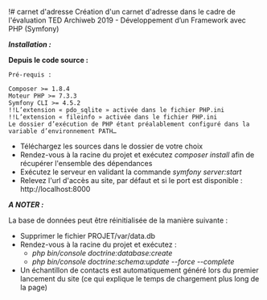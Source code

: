!# carnet d'adresse
Création d'un carnet d'adresse dans le cadre de l'évaluation TED Archiweb 2019 - Développement d’un Framework avec PHP (Symfony)

***Installation :***

  **Depuis le code source :**
    
    Pré-requis : 
      
    Composer >= 1.8.4
    Moteur PHP >= 7.3.3
    Symfony CLI >= 4.5.2
    !!L’extension « pdo_sqlite » activée dans le fichier PHP.ini
    !!L’extension « fileinfo » activée dans le fichier PHP.ini
    Le dossier d’exécution de PHP étant préalablement configuré dans la variable d’environnement PATH…

    
   - Téléchargez les sources dans le dossier de votre choix
   - Rendez-vous à la racine du projet et exécutez
     *composer install*
     afin de récupérer l'ensemble des dépendances
   - Exécutez le serveur en validant la commande 
     *symfony server:start*
   - Relevez l'url d'accès au site, par défaut et si le port est disponible : http://localhost:8000
      
      
      
 
 
 ***A NOTER :*** 
 
 La base de données peut être réinitialisée de la manière suivante : 
 
  - Supprimer le fichier PROJET/var/data.db
  - Rendez-vous à la racine du projet et exécutez :
      - *php bin/console doctrine:database:create*
      - *php bin/console doctrine:schema:update --force --complete*
  - Un échantillon de contacts est automatiquement généré lors du premier lancement du site (ce qui explique le temps de      chargement plus long de la page)
      
